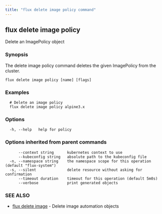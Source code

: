 ```yaml
---
title: "flux delete image policy command"
---
```

## flux delete image policy

Delete an ImagePolicy object

### Synopsis

The delete image policy command deletes the given ImagePolicy from the cluster.

```
flux delete image policy [name] [flags]
```

### Examples

```
  # Delete an image policy
  flux delete image policy alpine3.x
```

### Options

```
  -h, --help   help for policy
```

### Options inherited from parent commands

```
      --context string      kubernetes context to use
      --kubeconfig string   absolute path to the kubeconfig file
  -n, --namespace string    the namespace scope for this operation (default "flux-system")
  -s, --silent              delete resource without asking for confirmation
      --timeout duration    timeout for this operation (default 5m0s)
      --verbose             print generated objects
```

### SEE ALSO

* [flux delete image](../flux_delete_image/)	 - Delete image automation objects


